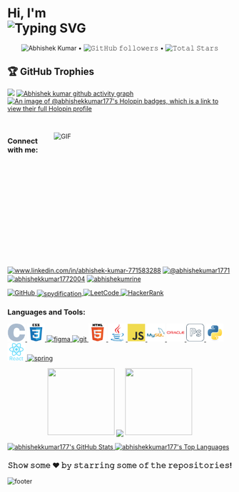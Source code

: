 # Hi, I'm <br> ![Typing SVG](https://readme-typing-svg.demolab.com?font=Pixelify+Sans&size=40&pause=100&color=8742F5&background=1E27DC00&random=false&width=435&lines=Abhishek+kumar+;Problem+Solver+;Java+Developer+;Web+Developer+;Python+Developer+;Oracle+Certified+;HackerRank+Certified+;LeetCoder+;Database+Admin+;Database+Designer+)

<p align="center">
  <img src="https://komarev.com/ghpvc/?username=abhishekkumar177&label=Profile%20views&color=0e75b6&style=flat" alt="Abhishek Kumar" /> • 
  <img alt="𝙶𝚒𝚝𝙷𝚞𝚋 𝚏𝚘𝚕𝚕𝚘𝚠𝚎𝚛𝚜" src="https://img.shields.io/github/followers/abhishekkumar177?label=Followers&style=social"> •   
  <img src="https://img.shields.io/github/stars/abhishekkumar177?label=Stars" alt="𝚃𝚘𝚝𝚊𝚕 𝚂𝚝𝚊𝚛𝚜">
</p>

## 🏆 GitHub Trophies
![](https://github-profile-trophy.vercel.app/?username=abhishekkumar177&theme=discord&no-frame=false&no-bg=true&margin-w=4)
[![Abhishek kumar github activity graph](https://github-readme-activity-graph.vercel.app/graph?username=abhishekkumar177&bg_color=0f0f0f&color=e9e2e9&line=27ce51&point=eae6e6&area=true&hide_border=true)](https://github.com/abhishekkumar177/github-readme-activity-graph)
[![An image of @abhishekkumar177's Holopin badges, which is a link to view their full Holopin profile](https://holopin.me/abhishekkumar177)](https://holopin.io/@abhishekkumar177)

<p align="left"> <a href="https://twitter.com/" target="blank"><img src="https://img.shields.io/twitter/follow/?logo=twitter&style=for-the-badge" alt="" /></a> </p>

<a target="_blank">
  <img align="right" height="300" width="400" alt="GIF" src="https://i.pinimg.com/originals/85/04/77/850477fed08bfe98598082bcd309ce70.gif">
</a>

<h3 align="left">Connect with me:</h3>
<p align="left">
  
<a href="https://linkedin.com/in/www.linkedin.com/in/abhishek-kumar-771583288" target="blank"><img align="center" src="https://raw.githubusercontent.com/rahuldkjain/github-profile-readme-generator/master/src/images/icons/Social/linked-in-alt.svg" alt="www.linkedin.com/in/abhishek-kumar-771583288" height="30" width="40" /></a>
<a href="https://www.hackerrank.com/@abhishekumar1771" target="blank"><img align="center" src="https://raw.githubusercontent.com/rahuldkjain/github-profile-readme-generator/master/src/images/icons/Social/hackerrank.svg" alt="@abhishekumar1771" height="30" width="40" /></a>
<a href="https://www.leetcode.com/abhishekkumar1772004" target="blank"><img align="center" src="https://raw.githubusercontent.com/rahuldkjain/github-profile-readme-generator/master/src/images/icons/Social/leet-code.svg" alt="abhishekkumar1772004" height="30" width="40" /></a>
<a href="https://auth.geeksforgeeks.org/user/abhishekumrine" target="blank"><img align="center" src="https://raw.githubusercontent.com/rahuldkjain/github-profile-readme-generator/master/src/images/icons/Social/geeks-for-geeks.svg" alt="abhishekumrine" height="30" width="40" /></a>
</p>

<a href="https://github.com/abhishekkumar177">
  <img src="https://img.shields.io/badge/GitHub-%23121011.svg?logo=github&logoColor=white" alt="GitHub"/>
</a>
<a href="https://instagram.com/spydification" target="blank"><img align="center" src="https://raw.githubusercontent.com/rahuldkjain/github-profile-readme-generator/master/src/images/icons/Social/instagram.svg" alt="spydification" height="30" width="40" />
</a>
<a href="https://www.leetcode.com/abhishekkumar1772004">
  <img src="https://img.shields.io/badge/LeetCode-FFA116?logo=leetcode&logoColor=black" alt="LeetCode"/>
</a>
<a href="https://www.hackerrank.com/your-username">
  <img src="https://img.shields.io/badge/HackerRank-2EC866?logo=hackerrank&logoColor=black" alt="HackerRank"/>
</a>


<h3 align="left">Languages and Tools:</h3>
<p align="left"> <a href="https://www.cprogramming.com/" target="_blank" rel="noreferrer"> <img src="https://raw.githubusercontent.com/devicons/devicon/master/icons/c/c-original.svg" alt="c" width="40" height="40"/> </a>
  <a href="https://www.w3schools.com/css/" target="_blank" rel="noreferrer"> <img src="https://raw.githubusercontent.com/devicons/devicon/master/icons/css3/css3-original-wordmark.svg" alt="css3" width="40" height="40"/> </a>
  <a href="https://www.figma.com/" target="_blank" rel="noreferrer"> <img src="https://www.vectorlogo.zone/logos/figma/figma-icon.svg" alt="figma" width="40" height="40"/> </a>
  <a href="https://git-scm.com/" target="_blank" rel="noreferrer"> <img src="https://www.vectorlogo.zone/logos/git-scm/git-scm-icon.svg" alt="git" width="40" height="40"/> </a>
  <a href="https://www.w3.org/html/" target="_blank" rel="noreferrer"> <img src="https://raw.githubusercontent.com/devicons/devicon/master/icons/html5/html5-original-wordmark.svg" alt="html5" width="40" height="40"/> </a>
  <a href="https://www.java.com" target="_blank" rel="noreferrer"> <img src="https://raw.githubusercontent.com/devicons/devicon/master/icons/java/java-original.svg" alt="java" width="40" height="40"/> </a> 
  <a href="https://developer.mozilla.org/en-US/docs/Web/JavaScript" target="_blank" rel="noreferrer"> <img src="https://raw.githubusercontent.com/devicons/devicon/master/icons/javascript/javascript-original.svg" alt="javascript" width="40" height="40"/> </a>
  <a href="https://www.mysql.com/" target="_blank" rel="noreferrer"> <img src="https://raw.githubusercontent.com/devicons/devicon/master/icons/mysql/mysql-original-wordmark.svg" alt="mysql" width="40" height="40"/> </a>
  <a href="https://www.oracle.com/" target="_blank" rel="noreferrer"> <img src="https://raw.githubusercontent.com/devicons/devicon/master/icons/oracle/oracle-original.svg" alt="oracle" width="40" height="40"/> </a>
  <a href="https://www.photoshop.com/en" target="_blank" rel="noreferrer"> <img src="https://raw.githubusercontent.com/devicons/devicon/master/icons/photoshop/photoshop-line.svg" alt="photoshop" width="40" height="40"/> </a>
  <a href="https://www.python.org" target="_blank" rel="noreferrer"> <img src="https://raw.githubusercontent.com/devicons/devicon/master/icons/python/python-original.svg" alt="python" width="40" height="40"/> </a> 
  <a href="https://reactjs.org/" target="_blank" rel="noreferrer"> <img src="https://raw.githubusercontent.com/devicons/devicon/master/icons/react/react-original-wordmark.svg" alt="react" width="40" height="40"/> </a>
</a> 
  <a href="https://spring.io/" target="_blank" rel="noreferrer"> <img src="https://www.vectorlogo.zone/logos/springio/springio-icon.svg" alt="spring" width="40" height="40"/> </a>
</p>



<p align="center">
  <a>
    <img height="150" width="150" src="https://github.com/kishanrajput23/kishanrajput23/blob/main/images/left.png">
    <img align="center" src="https://github-readme-streak-stats.herokuapp.com/?user=kishanrajput23&theme=neon&hide_border=true"/>
    <img height="150" width="150" src="https://github.com/kishanrajput23/kishanrajput23/blob/main/images/right.png">
  </a>
</p>


   
  <a href="https://github.com/abhishekkumar177">
    <img 
      src="https://github-readme-stats.vercel.app/api?username=abhishekkumar177&show_icons=true&hide_border=true&count_private=true&include_all_commits=true&theme=tokyonight&cache_bust=1" 
      alt="abhishekkumar177's GitHub Stats" 
    />
  </a>
  
  <a href="https://github.com/abhishekkumar177">
    <img 
      src="https://github-readme-stats.vercel.app/api/top-langs/?username=abhishekkumar177&theme=radical&hide_border=false&include_all_commits=false&count_private=false&layout=compact" 
      alt="abhishekkumar177's Top Languages"
    />
  </a>

</div>

<div align="center">

  
### 𝚂𝚑𝚘𝚠 𝚜𝚘𝚖𝚎 ❤️ 𝚋𝚢 𝚜𝚝𝚊𝚛𝚛𝚒𝚗𝚐 𝚜𝚘𝚖𝚎 𝚘𝚏 𝚝𝚑𝚎 𝚛𝚎𝚙𝚘𝚜𝚒𝚝𝚘𝚛𝚒𝚎𝚜!

</div>

![footer](https://github.com/kishanrajput23/kishanrajput23/blob/main/images/footer.png)
